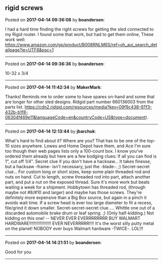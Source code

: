 ## rigid screws
Posted on **2017-04-14 09:36:08** by **boandersen**:

I had a hard time finding the right screws for getting the sled connected to my Rigid router. I found some that work, but had to get them online, These work well: https://www.amazon.com/gp/product/B008RNLM6S/ref=oh_aui_search_detailpage?ie=UTF8&psc=1

---

Posted on **2017-04-14 09:36:36** by **boandersen**:

10-32 x 3/4

---

Posted on **2017-04-14 11:42:34** by **MakerMark**:

Thanks! Reminds me to order some to have spares on-hand and some that are longer for other sled designs.  Ridgid part number 660136003 from the parts list. https://cdn2.ridgid.com/resources/media?key=09f9c438-97f3-432b-b1f8-06304f469e11&languageCode=en&countryCode=US&type=document).

---

Posted on **2017-04-14 12:13:44** by **jbarchuk**:

What's hard to find about it? Where are you?  That has to be one of the top-10 sizes anywhere. Lowes and Home Depot have them, and Ace I'm sure too though their web pages lists only a 100-count box.
I know you've ordered them already but here are a few bodging clues:
If all you can find is 1", cut off 1/4". 
Secret clue if you don't have a hacksaw... It takes finesse, but a hacksaw -frame- isn't necessary, just the -blade-. ;)
Secret-secret clue... For custom long or short sizes, keep some plain threaded rod and nuts on hand. Cut to length, screw threaded rod into part, attach another part, and put a nut on the exposed thread. Sure it's more work but beats waiting a week for a shipment. Hobbytown has threaded rod, (through maybe not #8/#10 and larger) and maybe has those screws. They're definitely more expensive than a Big Box source, but again in a pinch it avoids wait time.
If a screw head is ever too large diameter to fit a recess, file/grind it down smaller. 
Secret-secret-secret clue..... Whittle one out of a discarded automobile brake drum or leaf spring. ;) (Only  half-kidding.)
Not kidding on this one! -- NEVER EVER EVERRRRRRRR BUY WALMART HARDWARE!!!!!!!!!!!!!!!!!! EVER NEVERRRRR!!!! It's the worst silly putty metal on the planet! NOBODY ever buys Walmart hardware -TWICE-. LOL!!!

---

Posted on **2017-04-14 14:21:51** by **boandersen**:

Good for you

---

